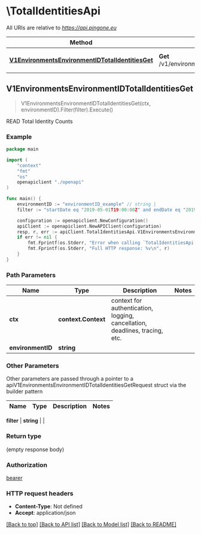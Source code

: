 # \TotalIdentitiesApi

All URIs are relative to *https://api.pingone.eu*

Method | HTTP request | Description
------------- | ------------- | -------------
[**V1EnvironmentsEnvironmentIDTotalIdentitiesGet**](TotalIdentitiesApi.md#V1EnvironmentsEnvironmentIDTotalIdentitiesGet) | **Get** /v1/environments/{environmentID}/totalIdentities | READ Total Identity Counts



## V1EnvironmentsEnvironmentIDTotalIdentitiesGet

> V1EnvironmentsEnvironmentIDTotalIdentitiesGet(ctx, environmentID).Filter(filter).Execute()

READ Total Identity Counts

### Example

```go
package main

import (
    "context"
    "fmt"
    "os"
    openapiclient "./openapi"
)

func main() {
    environmentID := "environmentID_example" // string | 
    filter := "startDate eq "2019-05-01T19:00:00Z" and endDate eq "2019-05-31T19:00:00Z"" // string |  (optional)

    configuration := openapiclient.NewConfiguration()
    apiClient := openapiclient.NewAPIClient(configuration)
    resp, r, err := apiClient.TotalIdentitiesApi.V1EnvironmentsEnvironmentIDTotalIdentitiesGet(context.Background(), environmentID).Filter(filter).Execute()
    if err != nil {
        fmt.Fprintf(os.Stderr, "Error when calling `TotalIdentitiesApi.V1EnvironmentsEnvironmentIDTotalIdentitiesGet``: %v\n", err)
        fmt.Fprintf(os.Stderr, "Full HTTP response: %v\n", r)
    }
}
```

### Path Parameters


Name | Type | Description  | Notes
------------- | ------------- | ------------- | -------------
**ctx** | **context.Context** | context for authentication, logging, cancellation, deadlines, tracing, etc.
**environmentID** | **string** |  | 

### Other Parameters

Other parameters are passed through a pointer to a apiV1EnvironmentsEnvironmentIDTotalIdentitiesGetRequest struct via the builder pattern


Name | Type | Description  | Notes
------------- | ------------- | ------------- | -------------

 **filter** | **string** |  | 

### Return type

 (empty response body)

### Authorization

[bearer](../README.md#bearer)

### HTTP request headers

- **Content-Type**: Not defined
- **Accept**: application/json

[[Back to top]](#) [[Back to API list]](../README.md#documentation-for-api-endpoints)
[[Back to Model list]](../README.md#documentation-for-models)
[[Back to README]](../README.md)

